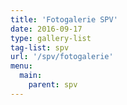 ```yaml
---
title: 'Fotogalerie SPV'
date: 2016-09-17
type: gallery-list
tag-list: spv
url: '/spv/fotogalerie'
menu:
  main:
    parent: spv
---
```


